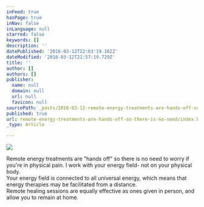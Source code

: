 ```yaml
---
inFeed: true
hasPage: true
inNav: false
inLanguage: null
starred: false
keywords: []
description: ''
datePublished: '2016-03-12T22:03:19.162Z'
dateModified: '2016-03-12T21:57:19.729Z'
title: ''
author: []
authors: []
publisher:
  name: null
  domain: null
  url: null
  favicon: null
sourcePath: _posts/2016-03-12-remote-energy-treatments-are-hands-off-so-there-is-no-need.md
published: true
url: remote-energy-treatments-are-hands-off-so-there-is-no-need/index.html
_type: Article

---
```

![](https://the-grid-user-content.s3-us-west-2.amazonaws.com/72173b58-3146-4f00-8f5a-f84c45bf1a9f.jpg)

Remote energy treatments are "hands off" so there is no need to worry if you're in physical pain. I work with your energy field- not on your physical body.   
Your energy field is connected to all universal energy, which means that energy therapies may be facilitated from a distance.    
Remote healing sessions are equally effective as ones given in person, and allow you to remain at home.